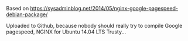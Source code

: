 Based on https://sysadminblog.net/2014/05/nginx-google-pagespeed-debian-package/

Uploaded to Github, because nobody should really try to compile Google pagespeed, NGINX for Ubuntu 14.04 LTS Trusty...
